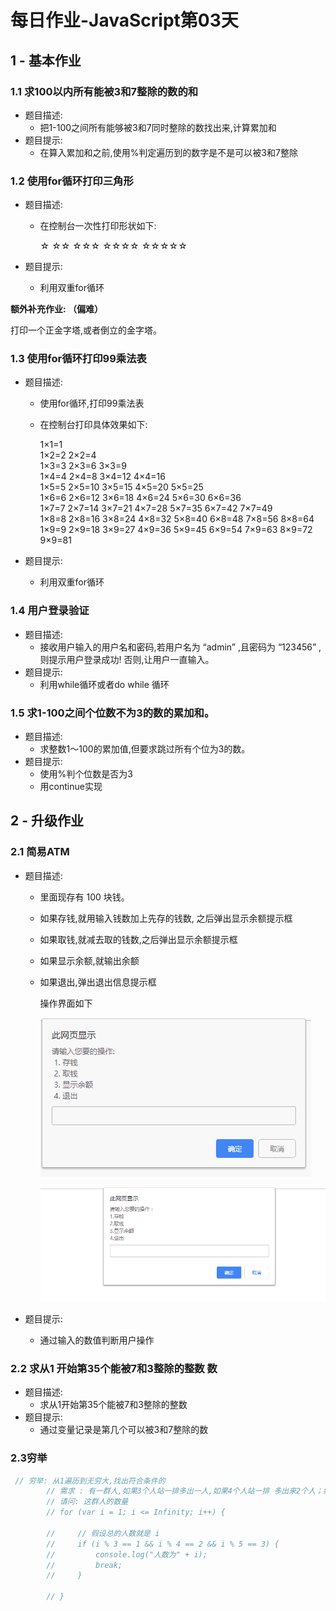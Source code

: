 # 每日作业-JavaScript第03天

## 1 - 基本作业	

### 1.1 求100以内所有能被3和7整除的数的和

- 题目描述: 
  - 把1-100之间所有能够被3和7同时整除的数找出来,计算累加和
- 题目提示: 
  - 在算入累加和之前,使用%判定遍历到的数字是不是可以被3和7整除

### 1.2 使用for循环打印三角形

- 题目描述: 

  - 在控制台一次性打印形状如下: 

    ☆
    ☆☆
    ☆☆☆
    ☆☆☆☆
    ☆☆☆☆☆

- 题目提示: 

  - 利用双重for循环

**额外补充作业: （偏难）**

打印一个正金字塔,或者倒立的金字塔。

### 1.3 使用for循环打印99乘法表

- 题目描述: 

  - 使用for循环,打印99乘法表

  - 在控制台打印具体效果如下: 

    1×1=1	
    1×2=2	2×2=4	
    1×3=3	2×3=6	3×3=9	
    1×4=4	2×4=8	3×4=12	4×4=16	
    1×5=5	2×5=10	3×5=15	4×5=20	5×5=25	
    1×6=6	2×6=12	3×6=18	4×6=24	5×6=30	6×6=36	
    1×7=7	2×7=14	3×7=21	4×7=28	5×7=35	6×7=42	7×7=49	
    1×8=8	2×8=16	3×8=24	4×8=32	5×8=40	6×8=48	7×8=56	8×8=64	
    1×9=9	2×9=18	3×9=27	4×9=36	5×9=45	6×9=54	7×9=63	8×9=72	9×9=81

- 题目提示: 

  - 利用双重for循环


### 1.4 用户登录验证

- 题目描述: 
  - 接收用户输入的用户名和密码,若用户名为 “admin” ,且密码为 “123456” ,则提示用户登录成功!  否则,让用户一直输入。
- 题目提示: 
  - 利用while循环或者do while 循环

### 1.5 求1-100之间个位数不为3的数的累加和。

- 题目描述: 
  - 求整数1～100的累加值,但要求跳过所有个位为3的数。
- 题目提示: 
  - 使用%判个位数是否为3
  - 用continue实现

## 2 - 升级作业

### 2.1 简易ATM

- 题目描述: 

  - 里面现存有  100 块钱。

  - 如果存钱,就用输入钱数加上先存的钱数, 之后弹出显示余额提示框

  - 如果取钱,就减去取的钱数,之后弹出显示余额提示框

  - 如果显示余额,就输出余额

  - 如果退出,弹出退出信息提示框

    操作界面如下

    ![](images\图片1.png)

    ![](images\a.gif)

- 题目提示: 

  - 通过输入的数值判断用户操作



### 2.2 求从1 开始第35个能被7和3整除的整数 数

- 题目描述: 
  - 求从1开始第35个能被7和3整除的整数
- 题目提示: 
  - 通过变量记录是第几个可以被3和7整除的数



### 2.3穷举

```js
 // 穷举: 从1遍历到无穷大,找出符合条件的     
        // 需求 : 有一群人,如果3个人站一排多出一人,如果4个人站一排 多出来2个人；如果5人一拍,多出3人。
        // 请问: 这群人的数量
        // for (var i = 1; i <= Infinity; i++) {

        //     // 假设总的人数就是 i   
        //     if (i % 3 == 1 && i % 4 == 2 && i % 5 == 3) {
        //         console.log("人数为" + i);
        //         break;
        //     }

        // }
```

